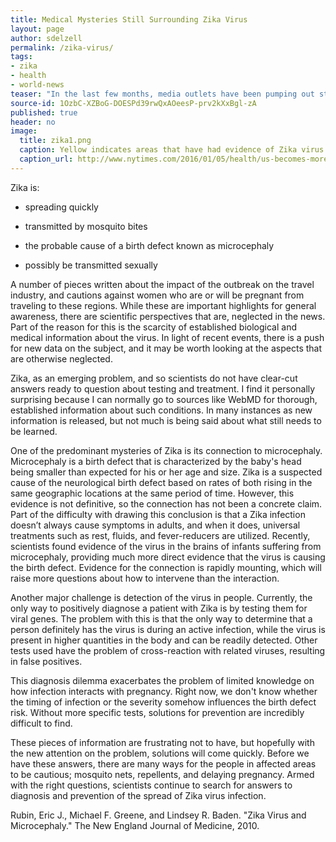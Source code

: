 ```yaml
---
title: Medical Mysteries Still Surrounding Zika Virus
layout: page
author: sdelzell
permalink: /zika-virus/
tags:
- zika
- health
- world-news
teaser: "In the last few months, media outlets have been pumping out stories on Zika Virus and a potentially related birth defect, microcephaly due to outbreaks and its rapid spread in parts of South and Central America. All of these updates say the same key things."
source-id: 1OzbC-XZBoG-DOESPd39rwQxAOeesP-prv2kXxBgl-zA
published: true
header: no
image:
  title: zika1.png
  caption: Yellow indicates areas that have had evidence of Zika virus infection.
  caption_url: http://www.nytimes.com/2016/01/05/health/us-becomes-more-vulnerable-to-tropical-diseases-like-zika.html
---
```

Zika is:

* spreading quickly 

* transmitted by mosquito bites

* the probable cause of a birth defect known as microcephaly

* possibly be transmitted sexually 

A number of pieces written about the impact of the outbreak on the travel industry, and cautions against women who are or will be pregnant from traveling to these regions. While these are important highlights for general awareness, there are scientific perspectives that are, neglected in the news. Part of the reason for this is the scarcity of established biological and medical information about the virus. In light of recent events, there is a push for new data on the subject, and it may be worth looking at the aspects that are otherwise neglected. 

Zika, as an emerging problem, and so scientists do not have clear-cut answers ready to question about testing and treatment. I find it personally surprising because I can normally go to sources like WebMD for thorough, established information about such conditions. In many instances as new information is released, but not much is being said about what still needs to be learned. 

One of the predominant mysteries of  Zika is its connection to microcephaly. Microcephaly is a birth defect that is characterized by the baby's head being smaller than expected for his or her age and size.  Zika is a suspected cause of the neurological birth defect based on rates of both rising in the same geographic locations at the same period of time. However, this evidence is not definitive, so the connection has not been a concrete claim. Part of the difficulty with drawing this conclusion is that a Zika infection doesn’t always cause symptoms in adults, and when it does, universal treatments such as rest, fluids, and fever-reducers are utilized. Recently, scientists found evidence of the virus in the brains of  infants suffering from microcephaly, providing much more direct evidence that the virus is causing the birth defect. Evidence for the connection  is rapidly mounting, which will raise more questions about how to intervene than the interaction.  

Another major challenge is detection of the virus in people. Currently, the only way to positively diagnose a patient with Zika is by testing them for viral genes. The problem with this is that the only way to determine that a person definitely has the virus is during an active infection, while the virus is present in higher quantities in the body and can be readily detected.  Other tests used have the problem of cross-reaction with related viruses, resulting in false positives.

This diagnosis dilemma exacerbates the problem of limited knowledge on how infection interacts with pregnancy. Right now, we don't know whether the timing of infection or the severity somehow influences the birth defect risk. Without more specific tests, solutions for prevention are incredibly difficult to find. 

These pieces of information are frustrating not to have, but hopefully with the new attention on the problem, solutions will come quickly. Before we have these answers, there are many ways for the people in affected areas to be cautious; mosquito nets, repellents, and delaying pregnancy. Armed with the right questions, scientists continue to search for answers to diagnosis and prevention of the spread of Zika virus infection. 

Rubin, Eric J., Michael F. Greene, and Lindsey R. Baden. "Zika Virus and Microcephaly." The New England Journal of Medicine, 2010.

